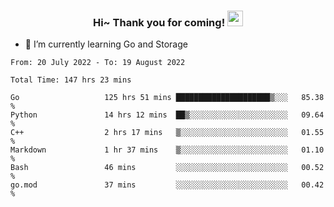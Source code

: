 <h3 align="center">
    Hi~ Thank you for coming!
    <img src="https://media.giphy.com/media/hvRJCLFzcasrR4ia7z/giphy.gif" width="25px">
</h3>

<!--
**pineapple-man/pineapple-man** is a ✨ _special_ ✨ repository because its `README.md` (this file) appears on your GitHub profile.

Here are some ideas to get you started:
- 🔭 I’m currently working on ...
- 🤔 I’m looking for help with ...
- 💬 Ask me about ...
- 📫 How to reach me: ...
- 😄 Pronouns: ...
- ⚡ Fun fact: 
- 👯 I’m looking to collaborate on kubernetes
-->
- 🌱 I’m currently learning Go and Storage

<!--START_SECTION:waka-->

```text
From: 20 July 2022 - To: 19 August 2022

Total Time: 147 hrs 23 mins

Go                   125 hrs 51 mins █████████████████████▒░░░   85.38 %
Python               14 hrs 12 mins  ██▒░░░░░░░░░░░░░░░░░░░░░░   09.64 %
C++                  2 hrs 17 mins   ▒░░░░░░░░░░░░░░░░░░░░░░░░   01.55 %
Markdown             1 hr 37 mins    ▒░░░░░░░░░░░░░░░░░░░░░░░░   01.10 %
Bash                 46 mins         ░░░░░░░░░░░░░░░░░░░░░░░░░   00.52 %
go.mod               37 mins         ░░░░░░░░░░░░░░░░░░░░░░░░░   00.42 %
```

<!--END_SECTION:waka-->

